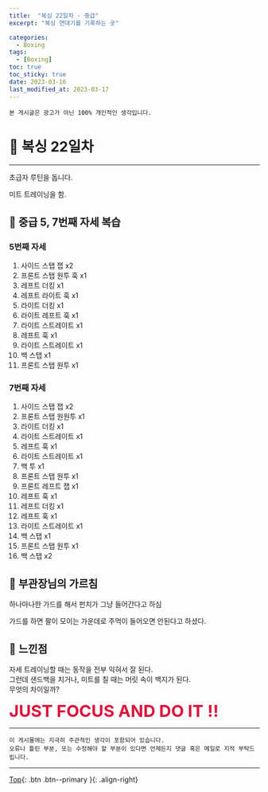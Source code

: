 ```yaml
---
title:  "복싱 22일차 - 중급"
excerpt: "복싱 연대기를 기록하는 곳"

categories:
  - Boxing
tags:
  - [Boxing]
toc: true
toc_sticky: true
date: 2023-03-16
last_modified_at: 2023-03-17
---
```


    본 게시글은 광고가 아닌 100% 개인적인 생각입니다.

# 🥊 복싱 22일차 
<hr style="width:100%" />

  초급자 루틴을 돕니다.  
  
  미트 트레이닝을 함.

## 🤣 중급 5, 7번째 자세 복습

### 5번째 자세

1. 사이드 스탭 잽 x2
2. 프론트 스탭 원투 훅 x1
3. 레프트 더킹 x1
4. 레프트 라이트 훅 x1   
5. 라이트 더킹 x1
6. 라이트 레프트 훅 x1
7. 라이트 스트레이트 x1
8. 레프트 훅 x1
9. 라이트 스트레이트 x1
10. 백 스탭 x1
11. 프론트 스탭 원투 x1  

### 7번째 자세

1. 사이드 스탭 잽 x2
2. 프론트 스탭 원원투 x1
3. 라이트 더킹 x1
4. 라이트 스트레이트 x1   
5. 레프트 훅 x1
6. 라이트 스트레이트 x1
7. 백 투 x1
8. 프론트 스탭 원투 x1
9. 프론트 레프트 잽 x1
10. 레프트 훅 x1
11. 레프트 더킹 x1
12. 레프트 훅 x1
13. 라이트 스트레이트 x1
14. 백 스탭 x1
15. 프론트 스탭 원투 x1
16. 백 스탭 x2

## 🎯 부관장님의 가르침

하나마나한 가드를 해서 펀치가 그냥 들어간다고 하심

가드를 하면 팔이 모이는 가운데로 주먹이 들어오면 안된다고 하셨다.

## 🤣 느낀점

자세 트레이닝할 때는 동작을 전부 익혀서 잘 된다.  
그런데 샌드백을 치거나, 미트를 칠 때는 머릿 속이 백지가 된다.  
무엇의 차이일까?

  <strong style="color:crimson; font-size:25pt">JUST FOCUS AND DO IT !!</strong>

<hr style="width:100%" />

    이 게시물에는 지극히 주관적인 생각이 포함되어 있습니다. 
    오류나 틀린 부분, 또는 수정해야 할 부분이 있다면 언제든지 댓글 혹은 메일로 지적 부탁드립니다.
    
<hr>


[Top](#){: .btn .btn--primary }{: .align-right}